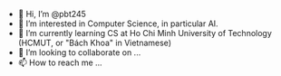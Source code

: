 - 👋 Hi, I’m @pbt245
- 👀 I’m interested in Computer Science, in particular AI.
- 🌱 I’m currently learning CS at Ho Chi Minh University of Technology (HCMUT, or "Bách Khoa" in Vietnamese)
- 💞️ I’m looking to collaborate on ...
- 📫 How to reach me ...

<!---
pbt245/pbt245 is a ✨ special ✨ repository because its `README.md` (this file) appears on your GitHub profile.
You can click the Preview link to take a look at your changes.
--->


